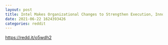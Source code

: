 ```yaml
--- 
layout: post 
title: Intel Makes Organizational Changes to Strengthen Execution, Innovation in Critical Business Areas 
date: 2021-06-22 1624393426 
categories: reddit 
--- 
```

https://redd.it/o5wdh2